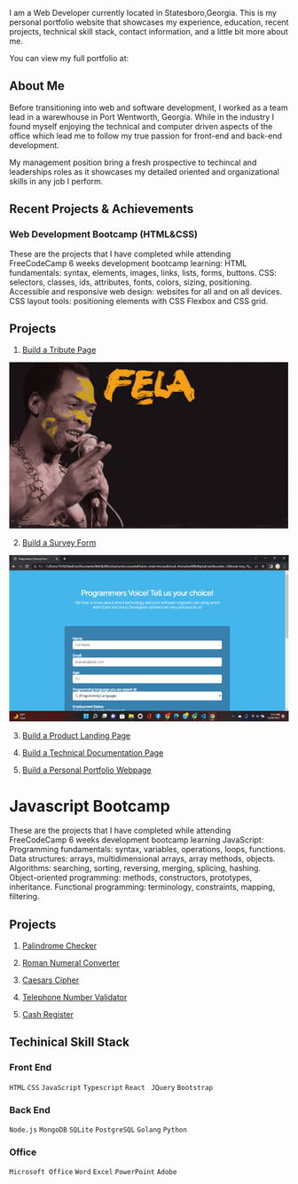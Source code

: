 I am a Web Developer currently located in Statesboro,Georgia. This is my personal portfolio website that showcases my experience, education, recent projects, technical skill stack, contact information, and a little bit more about me.

You can view my full portfolio at:

## About Me


Before transitioning into web and software development, I worked as a team lead in a warewhouse in Port Wentworth, Georgia. While in the industry I found myself enjoying the technical and computer driven aspects of the office which lead me to follow my true passion for front-end and back-end development.

My management position bring a fresh prospective to techincal and leaderships roles as it showcases my detailed oriented and organizational skills in any job I perform.

## Recent Projects & Achievements


### Web Development Bootcamp (HTML&CSS)
These are the projects that I have completed while attending FreeCodeCamp 6 weeks development bootcamp learning:
HTML fundamentals: syntax, elements, images, links, lists, forms, buttons.
CSS: selectors, classes, ids, attributes, fonts, colors, sizing, positioning.
Accessible and responsive web design: websites for all and on all devices.
CSS layout tools: positioning elements with CSS Flexbox and CSS grid.

## Projects
  
  1. [Build a Tribute Page](https://github.com/Tev1996/Web_Development_Portfolio/blob/main/Tribute-Page.html)

<img src="fela_jumbotron.jpg" widith="300" height="300">

  2. [Build a Survey Form](https://github.com/Tev1996/Web_Development_Portfolio/blob/main/survey.html)
  
  <img src="https://github.com/Tev1996/Web_Development_Portfolio/blob/main/Screenshot%20(2).png" widith="300" height="300">

  3. [Build a Product Landing Page]()

  4. [Build a Technical Documentation Page]()

  5. [Build a Personal Portfolio Webpage]()


# Javascript Bootcamp

These are the projects that I have completed while attending FreeCodeCamp 6 weeks development bootcamp learning JavaScript:
Programming fundamentals: syntax, variables, operations, loops, functions.
Data structures: arrays, multidimensional arrays, array methods, objects.
Algorithms: searching, sorting, reversing, merging, splicing, hashing.
Object-oriented programming: methods, constructors, prototypes, inheritance.
Functional programming: terminology, constraints, mapping, filtering.

##  Projects

1. [Palindrome Checker]()

2. [Roman Numeral Converter]()

3. [Caesars Cipher]()

4. [Telephone Number Validator]()

5. [Cash Register]()

## Techinical Skill Stack

### Front End

`HTML` `CSS` `JavaScript` `Typescript` `React ` `JQuery` `Bootstrap` 

### Back End

`Node.js`  `MongoDB` `SQLite` `PostgreSQL` `Golang` `Python`


### Office

`Microsoft Office` `Word` `Excel` `PowerPoint` `Adobe`


